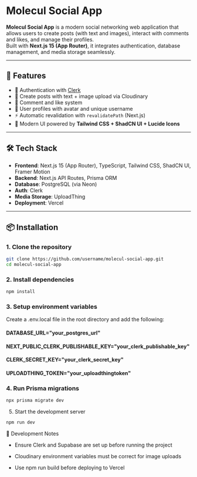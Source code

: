 # Molecul Social App

**Molecul Social App** is a modern social networking web application that allows users to create posts (with text and images), interact with comments and likes, and manage their profiles.  
Built with **Next.js 15 (App Router)**, it integrates authentication, database management, and media storage seamlessly.  

---

## 🚀 Features
- 🔑 Authentication with [Clerk](https://clerk.com)  
- 📝 Create posts with text + image upload via Cloudinary  
- 💬 Comment and like system  
- 👤 User profiles with avatar and unique username  
- ⚡ Automatic revalidation with `revalidatePath` (Next.js)  
- 🎨 Modern UI powered by **Tailwind CSS + ShadCN UI + Lucide Icons**  

---

## 🛠 Tech Stack
- **Frontend**: Next.js 15 (App Router), TypeScript, Tailwind CSS, ShadCN UI, Framer Motion  
- **Backend**: Next.js API Routes, Prisma ORM  
- **Database**: PostgreSQL (via Neon)  
- **Auth**: Clerk  
- **Media Storage**: UploadThing  
- **Deployment**: Vercel  

---

## 📦 Installation

### 1. Clone the repository
```bash
git clone https://github.com/username/molecul-social-app.git
cd molecul-social-app
```

### 2. Install dependencies

```bash
npm install
```

### 3. Setup environment variables

Create a .env.local file in the root directory and add the following:

#### DATABASE_URL="your_postgres_url"
#### NEXT_PUBLIC_CLERK_PUBLISHABLE_KEY="your_clerk_publishable_key"
#### CLERK_SECRET_KEY="your_clerk_secret_key"
#### UPLOADTHING_TOKEN="your_uploadthingtoken"

### 4. Run Prisma migrations
```bash
npx prisma migrate dev
```

5. Start the development server
```bash
npm run dev
```

🚧 Development Notes

- Ensure Clerk and Supabase are set up before running the project

- Cloudinary environment variables must be correct for image uploads

- Use npm run build before deploying to Vercel
